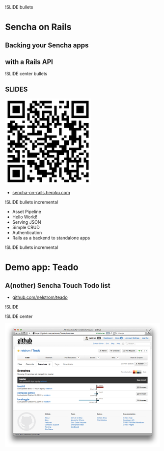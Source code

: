 !SLIDE bullets

# Sencha on Rails
## Backing your Sencha apps
## with a Rails API

!SLIDE center bullets

## SLIDES

![](../images/sencha-on-rails-QR.png)

* [sencha-on-rails.heroku.com](http://sencha-on-rails.heroku.com)

!SLIDE bullets incremental

* Asset Pipeline
* Hello World!
* Serving JSON
* Simple CRUD
* Authentication
* Rails as a backend to standalone apps

!SLIDE bullets incremental

# Demo app: Teado
## A(nother) Sencha Touch Todo list

* [github.com/nelstrom/teado](http://github.com/nelstrom/teado)

!SLIDE

!SLIDE center

[![](../images/teado-2-branch.png)](https://github.com/nelstrom/Teado/branches)


